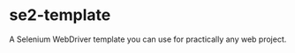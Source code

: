 se2-template
============

A Selenium WebDriver template you can use for practically any web project.
